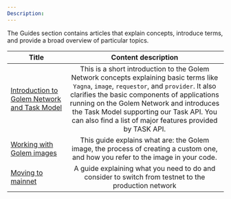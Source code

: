 ```yaml
---
Description:
---
```



The Guides section contains articles that explain concepts, introduce terms, and provide a broad overview of particular topics.

|Title                  |   Content  description  |
|-----------------------|:----------------------------------------:|
|[Introduction to Golem Network and Task Model](./task-model.md) | This is a short introduction to the Golem Network concepts explaining basic terms like `Yagna`, `image`, `requestor`, and `provider`. It also clarifies the basic components of applications running on the Golem Network and introduces the Task Model supporting our Task API. You can also find a list of major features provided by TASK API. |
|[Working with Golem images](./golem-images.md)   | This guide explains what are: the Golem image, the process of creating a custom one, and how you refer to the image in your code.    |
|[Moving to mainnet](./switching-to-mainnet.md) | A guide explaining what you need to do and consider to switch from testnet to the production network |